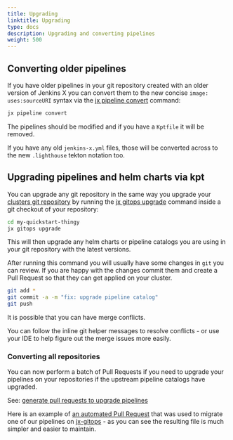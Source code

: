 ```yaml
---
title: Upgrading
linktitle: Upgrading
type: docs
description: Upgrading and converting pipelines
weight: 500
---
```



## Converting older pipelines

If you have older pipelines in your git repository created with an older version of Jenkins X you can convert them to the new concise `image: uses:sourceURI` syntax via the [jx pipeline convert](/v3/develop/reference/jx/pipeline/convert) command:

```bash
jx pipeline convert 
```        

The pipelines should be modified and if you have a `Kptfile` it will be removed.

If you have any old `jenkins-x.yml` files, those will be converted across to the new `.lighthouse` tekton notation too.

## Upgrading pipelines and helm charts via kpt

You can upgrade any git repository in the same way you upgrade your [clusters git repository](/v3/guides/upgrade/#cluster) by running the [jx gitops upgrade](/v3/develop/reference/jx/gitops/update) command inside a git checkout of your repository:

```bash
cd my-quickstart-thingy
jx gitops upgrade
```              

This will then upgrade any helm charts or pipeline catalogs you are using in your git repository with the latest versions.

After running this command you will usually have some changes in `git` you can review. If you are happy with the changes commit them and create a Pull Request so that they can get applied on your cluster.

```bash
git add *
git commit -a -m "fix: upgrade pipeline catalog"
git push
```               

It is possible that you can have merge conflicts.  

You can follow the inline git helper messages to resolve conflicts - or use your IDE to help figure out the merge issues more easily. 

### Converting all repositories

You can now perform a batch of Pull Requests if you need to upgrade your pipelines on your repositories if the upstream pipeline catalogs have upgraded.

See: [generate pull requests to upgrade pipelines](/v3/admin/guides/migrate/v3-alpha/#upgrading-pipelines-in-your-repositories)

Here is an example of [an automated Pull Request](https://github.com/jenkins-x/jx-gitops/pull/551) that was used to migrate one of our pipelines on [jx-gitops](https://github.com/jenkins-x/jx-gitops) - as you can see the resulting file is much simpler and easier to maintain.